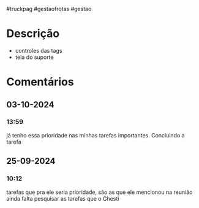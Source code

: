 #truckpag #gestaofrotas #gestao 
# Descrição
- controles das tags 
- tela do suporte 

# Comentários
## 03-10-2024
### 13:59
já tenho essa prioridade nas minhas tarefas importantes. 
Concluindo a tarefa

## 25-09-2024
### 10:12
tarefas que pra ele seria prioridade, são as que ele mencionou na reunião
ainda falta pesquisar as tarefas que o Ghesti

